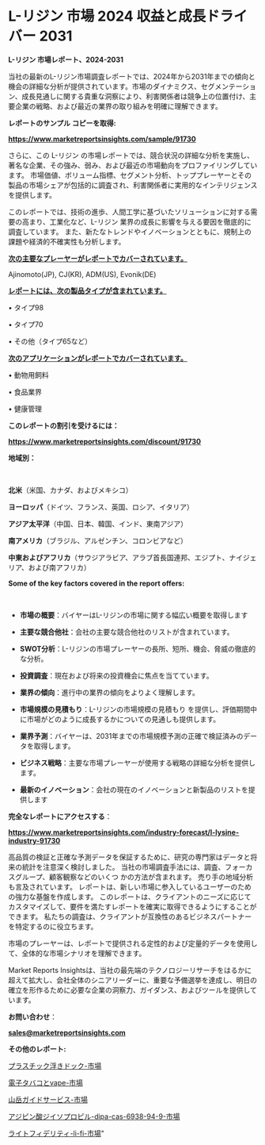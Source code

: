 # L-リジン 市場 2024 収益と成長ドライバー 2031

<strong>L-リジン 市場レポート、2024-2031</strong>

当社の最新のL-リジン市場調査レポートでは、2024年から2031年までの傾向と機会の詳細な分析が提供されています。市場のダイナミクス、セグメンテーション、成長見通しに関する貴重な洞察により、利害関係者は競争上の位置付け、主要企業の戦略、および最近の業界の取り組みを明確に理解できます。



<strong>レポートのサンプル コピーを取得:</strong> <a href=https://www.marketreportsinsights.com/sample/91730>

<strong><u>https://www.marketreportsinsights.com/sample/91730</u></strong></a>

さらに、この L-リジン の市場レポートでは、競合状況の詳細な分析を実施し、著名な企業、その強み、弱み、および最近の市場動向をプロファイリングしています。 市場価値、ボリューム指標、セグメント分析、トッププレーヤーとその製品の市場シェアが包括的に調査され、利害関係者に実用的なインテリジェンスを提供します。

このレポートでは、技術の進歩、人間工学に基づいたソリューションに対する需要の高まり、工業化など、L-リジン 業界の成長に影響を与える要因を徹底的に調査しています。 また、新たなトレンドやイノベーションとともに、規制上の課題や経済的不確実性も分析します。



<strong><u>次の主要なプレーヤーがレポートでカバーされています。</u></strong>

Ajinomoto(JP), CJ(KR), ADM(US), Evonik(DE)



<strong><u><b>レポートには、次の製品タイプが含まれています。</b></u></strong>

• タイプ98

• タイプ70

• その他（タイプ65など）



<strong><u><b>次のアプリケーションがレポートでカバーされています。</b></u></strong>

• 動物用飼料

• 食品業界

• 健康管理



<strong><b>このレポートの割引を受けるには：</b></strong>

<a href=https://www.marketreportsinsights.com/discount/91730>

<strong><u>https://www.marketreportsinsights.com/discount/91730</u></strong></a>



<strong>地域別：</strong>

<strong> </strong>



<strong>北米</strong>（米国、カナダ、およびメキシコ）



<strong>ヨーロッパ</strong>（ドイツ、フランス、英国、ロシア、イタリア）



<strong>アジア太平洋</strong>（中国、日本、韓国、インド、東南アジア）



<strong>南アメリカ</strong>（ブラジル、アルゼンチン、コロンビアなど）



<strong>中東およびアフリカ</strong>（サウジアラビア、アラブ首長国連邦、エジプト、ナイジェリア、および南アフリカ）



<strong>Some of the key factors covered in the report offers:</strong>

<strong> </strong>
<ul>
  <li>

<strong>市場の概要</strong>：バイヤーはL-リジンの市場に関する幅広い概要を取得します</li>
  <li>

<strong>主要な競合他社</strong>：会社の主要な競合他社のリストが含まれています。</li>
  <li>

<strong>SWOT分析</strong>：L-リジンの市場プレーヤーの長所、短所、機会、脅威の徹底的な分析。</li>
  <li>

<strong>投資調査</strong>：現在および将来の投資機会に焦点を当てています。</li>
  <li>

<strong>業界の傾向</strong>：進行中の業界の傾向をよりよく理解します。</li>
  <li>

<strong>市場規模の見積もり</strong>：L-リジンの市場規模の見積もり を提供し、評価期間中に市場がどのように成長するかについての見通しも提供します。</li>
  <li>

<strong>業界予測</strong>：バイヤーは、2031年までの市場規模予測の正確で検証済みのデータを取得します。</li>
  <li>

<strong>ビジネス戦略</strong>：主要な市場プレーヤーが使用する戦略の詳細な分析を提供します。</li>
  <li>

<strong>最新のイノベーション</strong>：会社の現在のイノベーションと新製品のリストを提供します</li>
</ul>


<strong>完全なレポートにアクセスする</strong>：

<a href=https://www.marketreportsinsights.com/industry-forecast/l-lysine-industry-91730>

<strong><u>https://www.marketreportsinsights.com/industry-forecast/l-lysine-industry-91730</u></strong></a>

高品質の検証と正確な予測データを保証するために、研究の専門家はデータと将来の統計を注意深く検討しました。 当社の市場調査手法には、調査、フォーカスグループ、顧客観察などのいくつ かの方法が含まれます。 売り手の地域分析も言及されています。 レポートは、新しい市場に参入しているユーザーのための強力な基盤を作成します。 このレポートは、クライアントのニーズに応じてカスタマイズして、要件を満たすレポートを確実に取得できるようにすることができます。 私たちの調査は、クライアントが互換性のあるビジネスパートナーを特定するのに役立ちます。

市場のプレーヤーは、レポートで提供される定性的および定量的データを使用して、全体的な市場シナリオを理解できます。

Market Reports Insightsは、当社の最先端のテクノロジーリサーチをはるかに超えて拡大し、会社全体のシニアリーダーに、重要な予備選挙を達成し、明日の確立を形作るために必要な企業の洞察力、ガイダンス、およびツールを提供しています。



<strong><b>お問い合わせ</b></strong>：

<a href=mailto:sales@marketreportsinsights.com>

<strong><u>sales@marketreportsinsights.com</u></strong></a>



<strong>その他のレポート:</strong>

<a href=https://www.linkedin.com/pulse/プラスチック浮きドック-市場-2023-推進要因と成長機会-2030-6xmkf/>プラスチック浮きドック-市場</a>

<a href=https://www.linkedin.com/pulse/電子タバコとvape-市場-2023-新興市場-将来の動向と市場需要-2030-pr-news-hub-emeof/>電子タバコとvape-市場</a>

<a href=https://www.linkedin.com/pulse/山岳ガイドサービス-市場-2023-新興市場-将来の動向と市場需要-2030-pr-news-hub-zvstf/>山岳ガイドサービス-市場</a>

<a href=https://www.linkedin.com/pulse/アジピン酸ジイソプロピル-dipa-cas-6938-94-9-市場-e3mkf/>アジピン酸ジイソプロピル-dipa-cas-6938-94-9-市場</a>

<a href=https://www.linkedin.com/pulse/ライトフィデリティ-li-fi-市場-2023-最新の-cagr-および成長分析-gg5pf/>ライトフィデリティ-li-fi-市場</a>"
